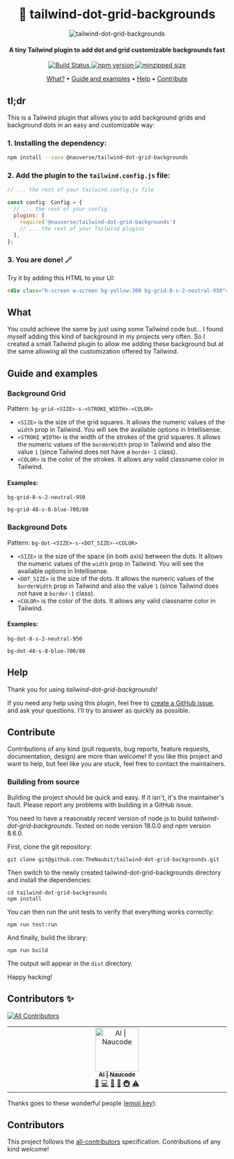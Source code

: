 <h1 align="center">
  🎨 tailwind-dot-grid-backgrounds
  <br>
</h1>

<p align="center">
  <img src="https://github.com/TheNaubit/tailwind-dot-grid-backgrounds/images/header.png" alt="tailwind-dot-grid-backgrounds" />
</p>

<h4 align="center">A tiny Tailwind plugin to add dot and grid customizable backgrounds fast</h4>

<p align="center">
  <a href="https://github.com/TheNaubit/tailwind-dot-grid-backgrounds/actions">
    <img src="https://github.com/TheNaubit/tailwind-dot-grid-backgrounds/actions/workflows/release.yml/badge.svg"
         alt="Build Status">
  </a>
  <a href="https://www.npmjs.com/package/@nauverse/tailwind-dot-grid-backgrounds">
    <img src="https://img.shields.io/npm/v/@nauverse/tailwind-dot-grid-backgrounds.svg?style=flat" alt="npm version">
  </a>
  <a href="https://bundlephobia.com/result?p=@nauverse/tailwind-dot-grid-backgrounds">
    <img src="https://img.shields.io/bundlephobia/minzip/%40nauverse/tailwind-dot-grid-backgrounds" alt="minzipped size">
  </a>
</p>

<p align="center">
  <a href="#what">What?</a> •
  <a href="#guide-and-examples">Guide and examples</a> •
  <a href="#help">Help</a> •
  <a href="#contribute">Contribute</a>
</p>

## tl;dr
This is a Tailwind plugin that allows you to add background grids and background dots in an easy and customizable way:

### 1. Installing the dependency:
```bash
npm install --save @nauverse/tailwind-dot-grid-backgrounds
```

### 2. Add the plugin to the `tailwind.config.js` file:
~~~js
// ... the rest of your tailwind.config.js file

const config: Config = {
  // ... the rest of your config
  plugins: [
    require('@nauverse/tailwind-dot-grid-backgrounds')
    // ... the rest of your Tailwind plugins
  ],
};
~~~

### 3. You are done! 🪄
Try it by adding this HTML to your UI:
```html
<div class="h-screen w-screen bg-yellow-300 bg-grid-8-s-2-neutral-950"></div>
```

## What
You could achieve the same by just using some Tailwind code but... I found myself adding this kind of background in my projects very often. So I created a small Tailwind plugin to allow me adding these background but at the same allowing all the customization offered by Tailwind.

## Guide and examples

### Background Grid
Pattern: `bg-grid-<SIZE>-s-<STROKE_WIDTH>-<COLOR>`

- `<SIZE>` is the size of the grid squares. It allows the numeric values of the `width` prop in Tailwind. You will see the available options in Intellisense.
- `<STROKE_WIDTH>` is the width of the strokes of the grid squares. It allows the numeric values of the `borderWidth` prop in Tailwind and also the value `1` (since Tailwind does not have a `border-1` class).
- `<COLOR>` is the color of the strokes. It allows any valid classname color in Tailwind.

#### Examples:
`bg-grid-8-s-2-neutral-950`

`bg-grid-48-s-8-blue-700/80`

### Background Dots
Pattern: `bg-dot-<SIZE>-s-<DOT_SIZE>-<COLOR>`

- `<SIZE>` is the size of the space (in both axis) between the dots. It allows the numeric values of the `width` prop in Tailwind. You will see the available options in Intellisense.
- `<DOT_SIZE>` is the size of the dots. It allows the numeric values of the `borderWidth` prop in Tailwind and also the value `1` (since Tailwind does not have a `border-1` class).
- `<COLOR>` is the color of the dots. It allows any valid classname color in Tailwind.

#### Examples:
`bg-dot-8-s-2-neutral-950`

`bg-dot-48-s-8-blue-700/80`

## Help

Thank you for using *tailwind-dot-grid-backgrounds*!

If you need any help using this plugin, feel free to [create a GitHub issue](https://github.com/TheNaubit/tailwind-dot-grid-backgrounds/issues/new/choose), and ask your questions. I'll try to answer as quickly as possible.

## Contribute

Contributions of any kind (pull requests, bug reports, feature requests, documentation, design) are more than welcome! If you like this project and want to help, but feel like you are stuck, feel free to contact the maintainers.

### Building from source

Building the project should be quick and easy. If it isn't, it's the maintainer's fault. Please report any problems with building in a GitHub issue.

You need to have a reasonably recent version of node.js to build *tailwind-dot-grid-backgrounds*. 
Tested on node version 18.0.0 and npm version 8.6.0.

First, clone the git repository:

```
git clone git@github.com:TheNaubit/tailwind-dot-grid-backgrounds.git
```

Then switch to the newly created tailwind-dot-grid-backgrounds directory and install the dependencies:

```
cd tailwind-dot-grid-backgrounds
npm install
```

You can then run the unit tests to verify that everything works correctly:

```
npm run test:run
```

And finally, build the library:

```
npm run build
```

The output will appear in the `dist` directory.

Happy hacking!

## Contributors ✨

<!-- ALL-CONTRIBUTORS-BADGE:START - Do not remove or modify this section -->
[![All Contributors](https://img.shields.io/badge/all_contributors-1-orange.svg?style=flat-square)](#contributors-)
<!-- ALL-CONTRIBUTORS-BADGE:END -->
<!-- ALL-CONTRIBUTORS-LIST:START - Do not remove or modify this section -->
<!-- prettier-ignore-start -->
<!-- markdownlint-disable -->
<table>
  <tbody>
    <tr>
      <td align="center" valign="top" width="14.28%"><a href="https://albertadler.com"><img src="https://avatars.githubusercontent.com/u/22015497?v=4?s=100" width="100px;" alt="Al &#124; Naucode"/><br /><sub><b>Al &#124; Naucode</b></sub></a><br /><a href="https://github.com/TheNaubit/tailwind-dot-grid-backgrounds/issues?q=author%3ATheNaubit" title="Bug reports">🐛</a> <a href="https://github.com/TheNaubit/tailwind-dot-grid-backgrounds/commits?author=TheNaubit" title="Code">💻</a> <a href="https://github.com/TheNaubit/tailwind-dot-grid-backgrounds/commits?author=TheNaubit" title="Documentation">📖</a> <a href="#maintenance-TheNaubit" title="Maintenance">🚧</a> <a href="#infra-TheNaubit" title="Infrastructure (Hosting, Build-Tools, etc)">🚇</a> <a href="https://github.com/TheNaubit/tailwind-dot-grid-backgrounds/commits?author=TheNaubit" title="Tests">⚠️</a></td>
    </tr>
  </tbody>
</table>

<!-- markdownlint-restore -->
<!-- prettier-ignore-end -->

<!-- ALL-CONTRIBUTORS-LIST:END -->

Thanks goes to these wonderful people ([emoji key](https://allcontributors.org/docs/en/emoji-key)):

## Contributors

<!-- ALL-CONTRIBUTORS-LIST:START - Do not remove or modify this section -->
<!-- prettier-ignore-start -->
<!-- markdownlint-disable -->

<!-- markdownlint-restore -->
<!-- prettier-ignore-end -->

<!-- ALL-CONTRIBUTORS-LIST:END -->

This project follows the [all-contributors](https://github.com/all-contributors/all-contributors) specification. Contributions of any kind welcome!